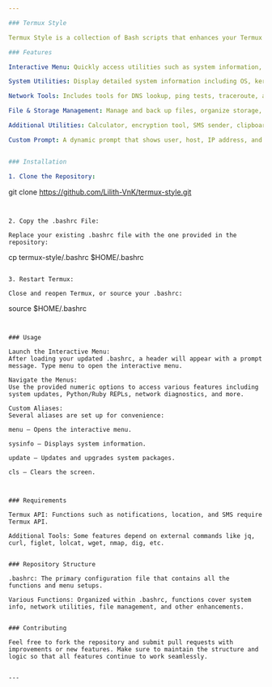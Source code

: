 ```yaml
---

### Termux Style

Termux Style is a collection of Bash scripts that enhances your Termux experience with an interactive CLI menu and a variety of utilities. This setup is integrated directly into your .bashrc file, allowing you to access system information, network tools, file management features, and more, all from Termux.

### Features

Interactive Menu: Quickly access utilities such as system information, storage management, and network diagnostics.

System Utilities: Display detailed system information including OS, kernel, uptime, CPU, IP address, and more.

Network Tools: Includes tools for DNS lookup, ping tests, traceroute, and WiFi scanning using Termux API.

File & Storage Management: Manage and back up files, organize storage, monitor disk/memory usage, and clean junk files.

Additional Utilities: Calculator, encryption tool, SMS sender, clipboard management, battery status, weather check, and more.

Custom Prompt: A dynamic prompt that shows user, host, IP address, and exit status.


### Installation

1. Clone the Repository:

```
git clone https://github.com/Lilith-VnK/termux-style.git
```


2. Copy the .bashrc File:

Replace your existing .bashrc file with the one provided in the repository:

```
cp termux-style/.bashrc $HOME/.bashrc
```

3. Restart Termux:

Close and reopen Termux, or source your .bashrc:

```
source $HOME/.bashrc
```


### Usage

Launch the Interactive Menu:
After loading your updated .bashrc, a header will appear with a prompt message. Type menu to open the interactive menu.

Navigate the Menus:
Use the provided numeric options to access various features including system updates, Python/Ruby REPLs, network diagnostics, and more.

Custom Aliases:
Several aliases are set up for convenience:

menu – Opens the interactive menu.

sysinfo – Displays system information.

update – Updates and upgrades system packages.

cls – Clears the screen.



### Requirements

Termux API: Functions such as notifications, location, and SMS require Termux API.

Additional Tools: Some features depend on external commands like jq, curl, figlet, lolcat, wget, nmap, dig, etc.


### Repository Structure

.bashrc: The primary configuration file that contains all the functions and menu setups.

Various Functions: Organized within .bashrc, functions cover system info, network utilities, file management, and other enhancements.


### Contributing

Feel free to fork the repository and submit pull requests with improvements or new features. Make sure to maintain the structure and logic so that all features continue to work seamlessly.


---
```

